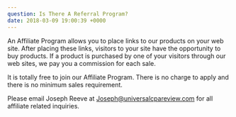```yaml
---
question: Is There A Referral Program?
date: 2018-03-09 19:00:39 +0000
---
```

An Affiliate Program allows you to place links to our products on your web site. After placing these links, visitors to your site have the opportunity to buy products. If a product is purchased by one of your visitors through our web sites, we pay you a commission for each sale.

It is totally free to join our Affiliate Program. There is no charge to apply and there is no minimum sales requirement.

Please email Joseph Reeve at Joseph@universalcpareview.com for all affiliate related inquiries.